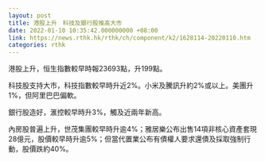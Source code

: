 ```yaml
---
layout: post
title: 港股上升　科技及銀行股推高大市
date: 2022-01-10 10:35:42.000000000 +08:00
link: https://news.rthk.hk/rthk/ch/component/k2/1628114-20220110.htm
categories: rthk
---
```


港股上升，恒生指數較早時報23693點，升199點。

科技股支持大市，科技指數較早時升近2%。小米及騰訊升約2%或以上。美團升1%，但阿里巴巴偏軟。

銀行股造好，滙控較早時升3%，觸及近兩年新高。

內房股普遍上升，世茂集團較早時升逾4%；雅居樂公布出售14項非核心資產套現28億元，股價較早時升逾5%；但當代置業公布有債權人要求還債及採取強制行動，股價跌約40%。
